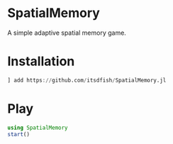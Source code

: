 # SpatialMemory

A simple adaptive spatial memory game. 

# Installation 

```julia
] add https://github.com/itsdfish/SpatialMemory.jl
```
# Play

```julia
using SpatialMemory 
start()
```